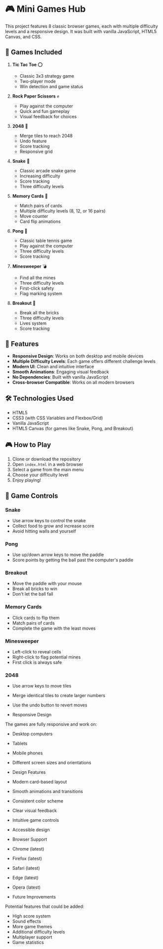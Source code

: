 # 🎮 Mini Games Hub

This project features 8 classic browser games, each with multiple difficulty levels and a responsive design. It was built with vanilla JavaScript, HTML5 Canvas, and CSS.

## 🎲 Games Included

1. **Tic Tac Toe** ⭕
   - Classic 3x3 strategy game
   - Two-player mode
   - Win detection and game status

2. **Rock Paper Scissors** ✊
   - Play against the computer
   - Quick and fun gameplay
   - Visual feedback for choices

3. **2048** 🎯
   - Merge tiles to reach 2048
   - Undo feature
   - Score tracking
   - Responsive grid

4. **Snake** 🐍
   - Classic arcade snake game
   - Increasing difficulty
   - Score tracking
   - Three difficulty levels

5. **Memory Cards** 🎴
   - Match pairs of cards
   - Multiple difficulty levels (8, 12, or 16 pairs)
   - Move counter
   - Card flip animations

6. **Pong** 🏓
   - Classic table tennis game
   - Play against the computer
   - Three difficulty levels
   - Score tracking

7. **Minesweeper** 💣
   - Find all the mines
   - Three difficulty levels
   - First-click safety
   - Flag marking system

8. **Breakout** 🎯
   - Break all the bricks
   - Three difficulty levels
   - Lives system
   - Score tracking

## 🚀 Features

- **Responsive Design**: Works on both desktop and mobile devices
- **Multiple Difficulty Levels**: Each game offers different challenge levels
- **Modern UI**: Clean and intuitive interface
- **Smooth Animations**: Engaging visual feedback
- **No Dependencies**: Built with vanilla JavaScript
- **Cross-browser Compatible**: Works on all modern browsers

## 🛠️ Technologies Used

- HTML5
- CSS3 (with CSS Variables and Flexbox/Grid)
- Vanilla JavaScript
- HTML5 Canvas (for games like Snake, Pong, and Breakout)

## 🎮 How to Play

1. Clone or download the repository
2. Open `index.html` in a web browser
3. Select a game from the main menu
4. Choose your difficulty level
5. Enjoy playing!

## 🎯 Game Controls

### Snake
- Use arrow keys to control the snake
- Collect food to grow and increase score
- Avoid hitting walls and yourself

### Pong
- Use up/down arrow keys to move the paddle
- Score points by getting the ball past the computer's paddle

### Breakout
- Move the paddle with your mouse
- Break all bricks to win
- Don't let the ball fall

### Memory Cards
- Click cards to flip them
- Match pairs of cards
- Complete the game with the least moves

### Minesweeper
- Left-click to reveal cells
- Right-click to flag potential mines
- First click is always safe

### 2048
- Use arrow keys to move tiles
- Merge identical tiles to create larger numbers
- Use the undo button to revert moves

- Responsive Design

The games are fully responsive and work on:
- Desktop computers
- Tablets
- Mobile phones
- Different screen sizes and orientations

- Design Features

- Modern card-based layout
- Smooth animations and transitions
- Consistent color scheme
- Clear visual feedback
- Intuitive game controls
- Accessible design

- Browser Support

- Chrome (latest)
- Firefox (latest)
- Safari (latest)
- Edge (latest)
- Opera (latest)

- Future Improvements

Potential features that could be added:
- High score system
- Sound effects
- More game themes
- Additional difficulty levels
- Multiplayer support
- Game statistics
